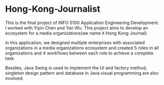 # Hong-Kong-Journalist

This is the final project of INFO 5100 Application Engineering Development. I worked with Yiyin Chen and Yan Wu. This project aims to develop an ecosystem for a media organizations(we name it Hong Kong Journal).

In this application, we designed multiple enterprises with associated organizations in a media organizations ecosystem and created 5 roles in all organizations and 4 workflows between each role to achieve a complete task.

Besides, Java Swing is used to implement the UI and factory method, singleton design pattern and database in Java visual programming are also involved.
